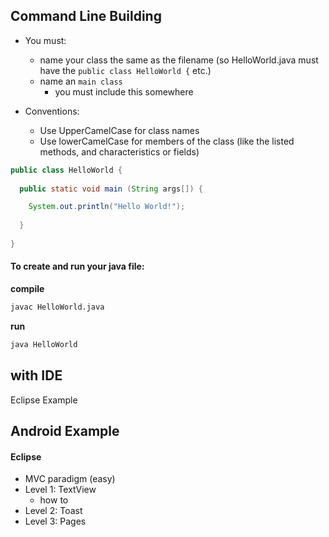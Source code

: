 ## Command Line Building


* You must:
  * name your class the same as the filename (so HelloWorld.java must have the `public class HelloWorld {` etc.)
  * name an `main class`
    * you must include this somewhere


* Conventions:
  * Use UpperCamelCase for class names
  * Use lowerCamelCase for members of the class (like the listed methods, and characteristics or fields) 


```java 
public class HelloWorld {
  
  public static void main (String args[]) {

    System.out.println("Hello World!");
  
  }
  
}
```

#### To create and run your java file:


**compile**
```sh
javac HelloWorld.java
```

**run**

```sh
java HelloWorld
```


## with IDE

Eclipse Example


<!-- create an elective called coding in style for eclipse, vim, and sublime themes -->
<!--IntelliJ Example new feature added-->

<!-- create a screencast for the Eclipse IDE, also create gif steps for the IDE and annotate with markdown -->


## Android Example

<!--Intellij Example new feature added-->

<!--MVC intro -- point M "data" (like facebook data), V "view" ("what you see"), C "controller" gets data to page -- your code aka "logic" -- , and pagestuff into your base.-->

#### Eclipse

* MVC paradigm (easy) 
* Level 1: TextView
  * how to 
* Level 2: Toast
* Level 3: Pages

